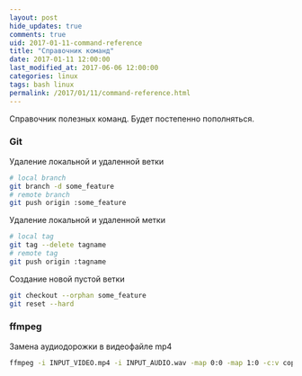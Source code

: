 ```yaml
---
layout: post
hide_updates: true
comments: true
uid: 2017-01-11-command-reference
title: "Справочник команд"
date: 2017-01-11 12:00:00
last_modified_at: 2017-06-06 12:00:00
categories: linux
tags: bash linux
permalink: /2017/01/11/command-reference.html
---
```


Справочник полезных команд. Будет постепенно пополняться.

<!--more-->

### Git

Удаление локальной и удаленной ветки

```bash
# local branch
git branch -d some_feature
# remote branch
git push origin :some_feature
```

Удаление локальной и удаленной метки

```bash
# local tag
git tag --delete tagname
# remote tag
git push origin :tagname
```

Создание новой пустой ветки

```bash
git checkout --orphan some_feature
git reset --hard
```

### ffmpeg

Замена аудиодорожки в видеофайле mp4

```bash
ffmpeg -i INPUT_VIDEO.mp4 -i INPUT_AUDIO.wav -map 0:0 -map 1:0 -c:v copy -c:a aac -b:a 256k RESULT.mp4
```
